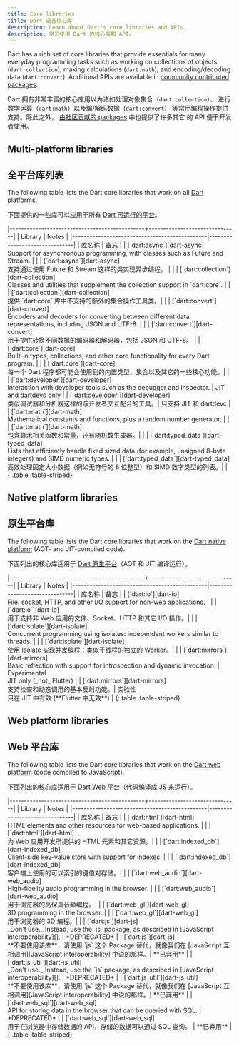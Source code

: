 ```yaml
---
title: Core libraries
title: Dart 语言核心库
description: Learn about Dart's core libraries and APIs.
description: 学习使用 Dart 的核心库和 API。
---
```


Dart has a rich set of core libraries that provide essentials for many everyday
programming tasks such as working on collections of objects
(`dart:collection`), making calculations (`dart:math`), and encoding/decoding
data (`dart:convert`). Additional APIs are available in
[community contributed packages](/guides/libraries/useful-libraries).

Dart 拥有非常丰富的核心库用以为诸如处理对象集合（`dart:collection`）、
进行数学运算（`dart:math`）以及编/解码数据（`dart:convert`）
等常用编程操作提供支持。除此之外，
[由社区贡献的 packages](/guides/libraries/useful-libraries) 中也提供了许多其它
的 API 便于开发者使用。


<style>
  th:first-child {
    width: 80%;
  }
</style>

## Multi-platform libraries

## 全平台库列表

The following table lists the Dart core libraries that work on all
[Dart platforms](/platforms).

下面提供的一些库可以应用于所有 [Dart 可运行的平台](/platforms)。

<div class="table-wrapper" markdown="1">
|-----------------------------------------------+-------------------------------|
| Library                                       | Notes                         |
|-----------------------------------------------|-------------------------------|
| 库名称                                        | 备忘                         |
| [`dart:async`][dart-async]              <br> Support for asynchronous programming, with classes such as Future and Stream. | |
| [`dart:async`][dart-async]              <br> 支持通过使用 Future 和 Stream 这样的类实现异步编程。 | |
| [`dart:collection`][dart-collection]    <br> Classes and utilities that supplement the collection support in `dart:core`. | |
| [`dart:collection`][dart-collection]    <br> 提供 `dart:core` 库中不支持的额外的集合操作工具类。| |
| [`dart:convert`][dart-convert]          <br> Encoders and decoders for converting between different data representations, including JSON and UTF-8. | |
| [`dart:convert`][dart-convert]          <br> 用于提供转换不同数据的编码器和解码器，包括 JSON 和 UTF-8。 | |
| [`dart:core`][dart-core]                <br> Built-in types, collections, and other core functionality for every Dart program. | |
| [`dart:core`][dart-core]                <br> 每一个 Dart 程序都可能会使用到的内置类型、集合以及其它的一些核心功能。| |
| [`dart:developer`][dart-developer]      <br> Interaction with developer tools such as the debugger and inspector. | JIT and dartdevc only |
| [`dart:developer`][dart-developer]      <br> 类似调试器和分析器这样的与开发者交互配合的工具。| 只支持 JIT 和 dartdevc |
| [`dart:math`][dart-math]                <br> Mathematical constants and functions, plus a random number generator. | |
| [`dart:math`][dart-math]                <br> 包含算术相关函数和常量，还有随机数生成器。| |
| [`dart:typed_data`][dart-typed_data]    <br> Lists that efficiently handle fixed sized data (for example, unsigned 8-byte integers) and SIMD numeric types. | |
| [`dart:typed_data`][dart-typed_data]    <br> 高效处理固定大小数据（例如无符号的 8 位整型）和 SIMD 数字类型的列表。| |
{:.table .table-striped}
</div>

## Native platform libraries

## 原生平台库

The following table lists the Dart core libraries that work on the
[Dart native platform](/platforms) (AOT- and JIT-compiled code).

下面列出的核心库适用于 [Dart 原生平台](/platforms)（AOT 和 JIT 编译运行）。

<div class="table-wrapper" markdown="1">
|-----------------------------------------------+-------------------------------|
| Library                                       | Notes                         |
|-----------------------------------------------|-------------------------------|
| 库名称                                        | 备忘                         |
| [`dart:io`][dart-io]                    <br> File, socket, HTTP, and other I/O support for non-web applications. | |
| [`dart:io`][dart-io]                    <br> 用于支持非 Web 应用的文件、Socket、HTTP 和其它 I/O 操作。| |
| [`dart:isolate`][dart-isolate]          <br> Concurrent programming using isolates: independent workers similar to threads. | |
| [`dart:isolate`][dart-isolate]          <br> 使用 Isolate 实现并发编程：类似于线程的独立的 Worker。| |
| [`dart:mirrors`][dart-mirrors]          <br> Basic reflection with support for introspection and dynamic invocation. | Experimental<br>JIT only (_not_&nbsp;Flutter) |
| [`dart:mirrors`][dart-mirrors]          <br> 支持检查和动态调用的基本反射功能。| 实验性<br>只在 JIT 中有效 (**Flutter 中无效**) |
{:.table .table-striped}
</div>

## Web platform libraries

## Web 平台库

The following table lists the Dart core libraries that work on the
[Dart web platform](/platforms) (code compiled to JavaScript).

下面列出的核心库适用于 [Dart Web 平台](/platforms)（代码编译成 JS 来运行）。

<div class="table-wrapper" markdown="1">
|-----------------------------------------------+-------------------------------|
| Library                                       | Notes                         |
|-----------------------------------------------|-------------------------------|
| 库名称                                        | 备忘                         |
| [`dart:html`][dart-html]                <br> HTML elements and other resources for web-based applications. | |
| [`dart:html`][dart-html]                <br> 为 Web 应用开发所提供的 HTML 元素和其它资源。| |
| [`dart:indexed_db`][dart-indexed_db]    <br> Client-side key-value store with support for indexes. | |
| [`dart:indexed_db`][dart-indexed_db]    <br> 客户端上使用的可以索引的键值对存储。| |
| [`dart:web_audio`][dart-web_audio]      <br> High-fidelity audio programming in the browser. | |
| [`dart:web_audio`][dart-web_audio]      <br> 用于浏览器的高保真音频编程。| |
| [`dart:web_gl`][dart-web_gl]            <br> 3D programming in the browser. | |
| [`dart:web_gl`][dart-web_gl]            <br> 用于浏览器的 3D 编程。| |
| [`dart:js`][dart-js]                    <br> _Don't use._ Instead, use the `js` package, as described in [JavaScript interoperability][]. | *DEPRECATED* |
| [`dart:js`][dart-js]                    <br> **不要使用该库**，请使用 `js` 这个 Package 替代，就像我们在 [JavaScript 互相调用][JavaScript interoperability] 中说的那样。| **已弃用** |
| [`dart:js_util`][dart-js_util]          <br> _Don't use._ Instead, use the `js` package, as described in [JavaScript interoperability][]. | *DEPRECATED* |
| [`dart:js_util`][dart-js_util]          <br> **不要使用该库**，请使用 `js` 这个 Package 替代，就像我们在 [JavaScript 互相调用][JavaScript interoperability] 中说的那样。| **已弃用** |
| [`dart:web_sql`][dart-web_sql]          <br> API for storing data in the browser that can be queried with SQL. | *DEPRECATED* |
| [`dart:web_sql`][dart-web_sql]          <br> 用于在浏览器中存储数据的 API，存储的数据可以通过 SQL 查询。 | **已弃用** |
{:.table .table-striped}

</div>

[dart-async]: {{site.dart_api}}/{{site.data.pkg-vers.SDK.channel}}/dart-async/dart-async-library.html
[dart-collection]: {{site.dart_api}}/{{site.data.pkg-vers.SDK.channel}}/dart-collection/dart-collection-library.html
[dart-convert]: {{site.dart_api}}/{{site.data.pkg-vers.SDK.channel}}/dart-convert/dart-convert-library.html
[dart-core]: {{site.dart_api}}/{{site.data.pkg-vers.SDK.channel}}/dart-core/dart-core-library.html
[dart-developer]: {{site.dart_api}}/{{site.data.pkg-vers.SDK.channel}}/dart-developer/dart-developer-library.html
[dart-math]: {{site.dart_api}}/{{site.data.pkg-vers.SDK.channel}}/dart-math/dart-math-library.html
[dart-collection]: {{site.dart_api}}/{{site.data.pkg-vers.SDK.channel}}/dart-collection/dart-collection-library.html
[dart-typed_data]: {{site.dart_api}}/{{site.data.pkg-vers.SDK.channel}}/dart-typed_data/dart-typed_data-library.html
[dart-cli]: {{site.dart_api}}/{{site.data.pkg-vers.SDK.channel}}/dart-cli/dart-cli-library.html
[dart-io]: {{site.dart_api}}/{{site.data.pkg-vers.SDK.channel}}/dart-io/dart-io-library.html
[dart-isolate]: {{site.dart_api}}/{{site.data.pkg-vers.SDK.channel}}/dart-isolate/dart-isolate-library.html
[dart-mirrors]: {{site.dart_api}}/{{site.data.pkg-vers.SDK.channel}}/dart-mirrors/dart-mirrors-library.html
[dart-html]: {{site.dart_api}}/{{site.data.pkg-vers.SDK.channel}}/dart-html/dart-html-library.html
[dart-indexed_db]: {{site.dart_api}}/{{site.data.pkg-vers.SDK.channel}}/dart-indexed_db/dart-indexed_db-library.html
[dart-js]: {{site.dart_api}}/{{site.data.pkg-vers.SDK.channel}}/dart-js/dart-js-library.html
[dart-js_util]: {{site.dart_api}}/{{site.data.pkg-vers.SDK.channel}}/dart-js_util/dart-js_util-library.html
[dart-svg]: {{site.dart_api}}/{{site.data.pkg-vers.SDK.channel}}/dart-svg/dart-svg-library.html
[dart-web_audio]: {{site.dart_api}}/{{site.data.pkg-vers.SDK.channel}}/dart-web_audio/dart-web_audio-library.html
[dart-web_gl]: {{site.dart_api}}/{{site.data.pkg-vers.SDK.channel}}/dart-web_gl/dart-web_gl-library.html
[dart-web_sql]: {{site.dart_api}}/{{site.data.pkg-vers.SDK.channel}}/dart-web_sql/dart-web_sql-library.html
[JavaScript interoperability]: /web/js-interop
